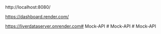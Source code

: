 <!-- Mock API local run URL Example  -->
http://localhost:8080/

<!-- If you want to run the mock API live, you can use render -->
https://dashboard.render.com/

<!-- Live URL Example -   -->
https://liverdataserver.onrender.com#   M o c k - A P I  
 #   M o c k - A P I  
 #   M o c k - A P I  
 